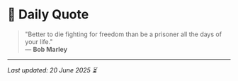 # 📜 Daily Quote

> "Better to die fighting for freedom than be a prisoner all the days of your life."  
> — **Bob Marley**

---

_Last updated: 20 June 2025 ⏳_

